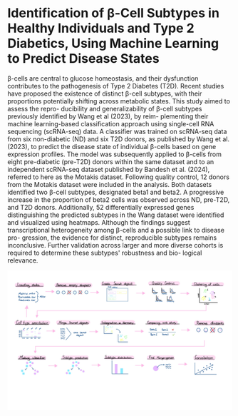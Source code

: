 # Identification of β-Cell Subtypes in Healthy Individuals and Type 2 Diabetics, Using Machine Learning to Predict Disease States

β-cells are central to glucose homeostasis, and their dysfunction contributes to the pathogenesis of
Type 2 Diabetes (T2D). Recent studies have proposed the existence of distinct β-cell subtypes, with
their proportions potentially shifting across metabolic states. This study aimed to assess the repro-
ducibility and generalizability of β-cell subtypes previously identified by Wang et al (2023), by reim-
plementing their machine learning-based classification approach using single-cell RNA sequencing
(scRNA-seq) data. A classifier was trained on scRNA-seq data from six non-diabetic (ND) and six
T2D donors, as published by Wang et al. (2023), to predict the disease state of individual β-cells based
on gene expression profiles. The model was subsequently applied to β-cells from eight pre-diabetic
(pre-T2D) donors within the same dataset and to an independent scRNA-seq dataset published by
Bandesh et al. (2024), referred to here as the Motakis dataset. Following quality control, 12 donors
from the Motakis dataset were included in the analysis. Both datasets identified two β-cell subtypes,
designated beta1 and beta2. A progressive increase in the proportion of beta2 cells was observed
across ND, pre-T2D, and T2D donors. Additionally, 52 differentially expressed genes distinguishing
the predicted subtypes in the Wang dataset were identified and visualized using heatmaps. Although
the findings suggest transcriptional heterogeneity among β-cells and a possible link to disease pro-
gression, the evidence for distinct, reproducible subtypes remains inconclusive. Further validation
across larger and more diverse cohorts is required to determine these subtypes' robustness and bio-
logical relevance.

![illustration of work](https://github.com/frejaaugustesen/bachelor_2025/blob/main/bachelor_workflow.png)
